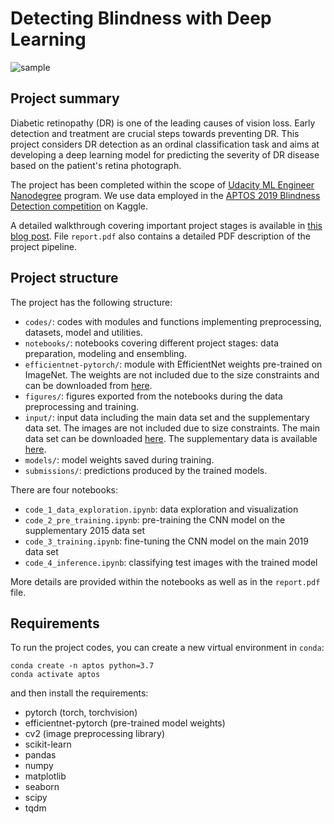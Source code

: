 # Detecting Blindness with Deep Learning

![sample](https://i.postimg.cc/dVjwCDr2/blindness.png)

## Project summary

Diabetic retinopathy (DR) is one of the leading causes of vision loss. Early detection and treatment are crucial steps towards preventing DR. This project considers DR detection as an ordinal classification task and aims at developing a deep learning model for predicting the severity of DR disease based on the patient's retina photograph.

The project has been completed within the scope of [Udacity ML Engineer Nanodegree](https://confirm.udacity.com/LMMJDA7C) program. We use data employed in the [APTOS 2019 Blindness Detection competition](https://www.kaggle.com/c/aptos2019-blindness-detection/data) on Kaggle.

A detailed walkthrough covering important project stages is available in [this blog post](https://kozodoi.me/python/deep%20learning/computer%20vision/competitions/2020/07/11/blindness-detection.html). File `report.pdf` also contains a detailed PDF description of the project pipeline.


## Project structure

The project has the following structure:
- `codes/`: codes with modules and functions implementing preprocessing, datasets, model and utilities.
- `notebooks/`: notebooks covering different project stages: data preparation, modeling and ensembling.
- `efficientnet-pytorch/`: module with EfficientNet weights pre-trained on ImageNet. The weights are not included due to the size constraints and can be downloaded from [here](https://www.kaggle.com/hmendonca/efficientnet-pytorch).
- `figures/`: figures exported from the notebooks during the data preprocessing and training.
- `input/`: input data including the main data set and the supplementary data set. The images are not included due to size constraints. The main data set can be downloaded [here](https://www.kaggle.com/c/aptos2019-blindness-detection/data). The supplementary data is available [here](https://www.kaggle.com/tanlikesmath/diabetic-retinopathy-resized).
- `models/`: model weights saved during training.
- `submissions/`: predictions produced by the trained models.

There are four notebooks:
- `code_1_data_exploration.ipynb`: data exploration and visualization
- `code_2_pre_training.ipynb`: pre-training the CNN model on the supplementary 2015 data set
- `code_3_training.ipynb`: fine-tuning the CNN model on the main 2019 data set
- `code_4_inference.ipynb`: classifying test images with the trained model

More details are provided within the notebooks as well as in the `report.pdf` file.


## Requirements

To run the project codes, you can create a new virtual environment in `conda`:

```
conda create -n aptos python=3.7
conda activate aptos
```

and then install the requirements:

- pytorch (torch, torchvision)
- efficientnet-pytorch (pre-trained model weights)
- cv2 (image preprocessing library)
- scikit-learn
- pandas
- numpy
- matplotlib
- seaborn
- scipy
- tqdm
